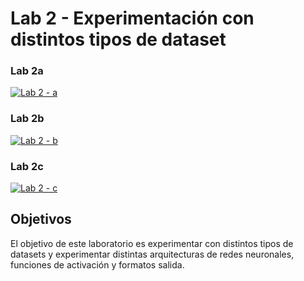 # Lab 2 - Experimentación con distintos tipos de dataset
### Lab 2a

[![Lab 2 - a](https://colab.research.google.com/assets/colab-badge.svg)](https://colab.research.google.com/github/FCEIA-AAII/lab2/blob/main/lab2a.ipynb)

### Lab 2b

[![Lab 2 - b](https://colab.research.google.com/assets/colab-badge.svg)](https://colab.research.google.com/github/FCEIA-AAII/lab2/blob/main/lab2b.ipynb)

### Lab 2c

[![Lab 2 - c](https://colab.research.google.com/assets/colab-badge.svg)](https://colab.research.google.com/github/FCEIA-AAII/lab2/blob/main/lab2c.ipynb)

## Objetivos

El objetivo de este laboratorio es experimentar con distintos tipos de datasets y experimentar distintas arquitecturas de redes neuronales, funciones de activación y formatos salida.
